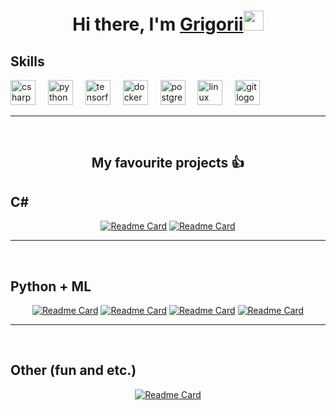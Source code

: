 <div align="center">
  <h1>Hi there, I'm <a href="https://t.me/Grinik767" target="_blank">Grigorii</a><img src="https://github.com/blackcater/blackcater/raw/main/images/Hi.gif" height="32"/></h1>
</div>
 <div align="left">
  <h2>Skills</h2>
  <img src="https://cdn.jsdelivr.net/gh/devicons/devicon/icons/csharp/csharp-original.svg" height="40" alt="csharp logo"  />
  <img width="12" />
  <img src="https://cdn.jsdelivr.net/gh/devicons/devicon/icons/python/python-original.svg" height="40" alt="python logo"  />
  <img width="12" />
  <img src="https://cdn.jsdelivr.net/gh/devicons/devicon/icons/tensorflow/tensorflow-original.svg" height="40" alt="tensorflow logo"  />
  <img width="12" />
  <img src="https://cdn.jsdelivr.net/gh/devicons/devicon/icons/docker/docker-original.svg" height="40" alt="docker logo"  />
  <img width="12" />
  <img src="https://cdn.jsdelivr.net/gh/devicons/devicon/icons/postgresql/postgresql-original.svg" height="40" alt="postgresql logo"  />
  <img width="12" />
  <img src="https://cdn.jsdelivr.net/gh/devicons/devicon/icons/linux/linux-original.svg" height="40" alt="linux logo"  />
  <img width="12" />
  <img src="https://cdn.jsdelivr.net/gh/devicons/devicon/icons/git/git-original.svg" height="40" alt="git logo"  />
</div>
 <hr>
<br>
<div align="center">
  <h2>My favourite projects 👍</h2>
</div>
<div>
  
  <h2>C#</h2>
  <div align="center">
    
  [![Readme Card](https://github-readme-stats.vercel.app/api/pin/?username=Grinik767&repo=fi.Journal-Backend&theme=tokyonight)](https://github.com/Grinik767/fi.Journal-Backend)
  [![Readme Card](https://github-readme-stats.vercel.app/api/pin/?username=RevaVlad&repo=UnityGame&theme=tokyonight)](https://github.com/RevaVlad/UnityGame)
  </div>
  <hr>
  <br>
  
  <h2>Python + ML</h2>
  <div align="center">
    
  [![Readme Card](https://github-readme-stats.vercel.app/api/pin/?username=Grinik767&repo=Kit&theme=tokyonight)](https://github.com/Grinik767/Kit)
  [![Readme Card](https://github-readme-stats.vercel.app/api/pin/?username=DesMonNt&repo=search-engine&theme=tokyonight)](https://github.com/DesMonNt/search-engine)
  [![Readme Card](https://github-readme-stats.vercel.app/api/pin/?username=Grinik767&repo=Clouds&theme=tokyonight)](https://github.com/Grinik767/Clouds)
  [![Readme Card](https://github-readme-stats.vercel.app/api/pin/?username=Grinik767&repo=gazik&theme=tokyonight)](https://github.com/Grinik767/gazik)
  </div>
  <hr>
  <br>

  <h2>Other (fun and etc.)</h2>
  <div align="center">
    
  [![Readme Card](https://github-readme-stats.vercel.app/api/pin/?username=Grinik767&repo=2048-on-Jack&theme=tokyonight)](https://github.com/Grinik767/2048-on-Jack)
  </div>
  
</div>
 
